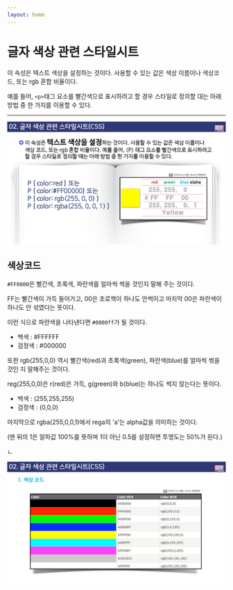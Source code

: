 ```yaml
---
layout: home
---
```


# 글자 색상 관련 스타일시트

이 속성은 텍스트 색상을 설정하는 것이다. 사용할 수 있는 값은 색상 이름이나 색상코드, 또는 rgb 혼합 비율이다.

예를 들어, `<p>`태그 요소를 빨간색으로 표시하려고 할 경우 스타일로 정의할 대는 아래 방법 중 한 가지를 이용할 수 있다.

---
![html511_24](./img/html511_24.png)



## 색상코드

`#FF0000`은 빨간색, 초록색, 파란색를 얼마씩 썩을 것인지 말해 주는 것이다.

FF는 빨간색이 가득 들어가고, 00은 초로핵이 하나도 안썩이고 마지막 00은 파란색이 하나도 안 섞였다는 뜻이다.

이런 식으로 파란색을 나타낸다면 `#0000ff`가 될 것이다.

* 백색 :  #FFFFFF
* 검정색 : #000000



또한 rgb(255,0,0) 역시 빨간색(red)과 초록색(green), 파란색(blue)를 얼마씩 썪을 것인 지 말해주는 것이다.

reg(255,0,0)은 r(red)은 가득, g(green)와 b(blue)는 하나도 썩지 않는다는 뜻이다.



* 백색 :  (255,255,255)
* 검정색 : (0,0,0)



마지막으로 rgba(255,0,0,1)에서 rega의 'a'는 alpha값을 의미하는 것이다.

(맨 뒤의 1은 알파값 100%를 뜻하며 1이 아닌 0.5를 설정하면 투명도는 50%가 된다.)



ㄴ

![html511_28](./img/html511_28.png)